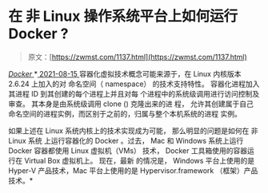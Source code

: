<!--yml
category: 未分类
date: 0001-01-01 00:00:00
--->

# 在 非 Linux 操作系统平台上如何运行 Docker ?

> 原文：[https://zwmst.com/1137.html](https://zwmst.com/1137.html)

   [ *Docker* ](https://zwmst.com/docker)*[ <time datetime="2021-08-15T10:32:15+08:00"> 2021-08-15 </time> ](https://zwmst.com/1137.html)  容器化虚拟技术概念可能来源于，在 Linux 内核版本 2.6.24 上加入的对 命名空间（ namespace） 的技术支持特性。 容器化进程加入其进程 ID 到其创建的每个进程上并且对每 个进程中的系统级调用进行访问控制及审查。 其本身是由系统级调用 clone () 克隆出来的进 程， 允许其创建属于自己命名空间的进程实例，而区别于之前的，归属与整个本机系统的进程 实例。

如果上述在 Linux 系统内核上的技术实现成为可能， 那么明显的问题是如何在 非 Linux 系统 上运行容器化的 Docker 。过去， Mac 和 Windows 系统上运行 Docker 容器都使用 Linux 虚拟机（VMs） 技术， Docker 工具箱使用的容器运行在 Virtual Box 虚拟机上。 现在，最新 的情况是， Windows 平台上使用的是 Hyper-V 产品技术，Mac 平台上使用的是 Hypervisor.framework （框架）产品技术。*